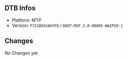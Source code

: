 ## DTB Infos

- Platform: MTP
- Version: `F721BXXSAHYFD` / `BOOT.MXF.2.0-00805-WAIPIO-1`

## Changes

No Changes yet.
